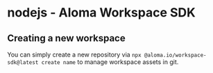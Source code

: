 # nodejs - Aloma Workspace SDK

## Creating a new workspace

You can simply create a new repository via `npx @aloma.io/workspace-sdk@latest create name` to manage workspace assets in git.
